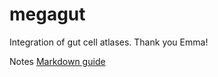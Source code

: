 # megagut
Integration of gut cell atlases. Thank you Emma!

Notes [Markdown guide](https://github.com/adam-p/markdown-here/wiki/Markdown-Cheatsheet)
